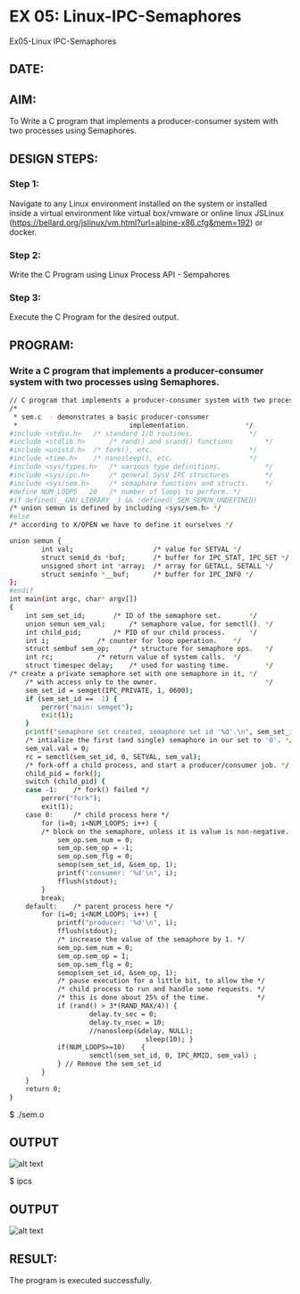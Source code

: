 # EX 05: Linux-IPC-Semaphores
Ex05-Linux IPC-Semaphores

## DATE:

## AIM:
To Write a C program that implements a producer-consumer system with two processes using Semaphores.

## DESIGN STEPS:

### Step 1:

Navigate to any Linux environment installed on the system or installed inside a virtual environment like virtual box/vmware or online linux JSLinux (https://bellard.org/jslinux/vm.html?url=alpine-x86.cfg&mem=192) or docker.

### Step 2:

Write the C Program using Linux Process API - Sempahores

### Step 3:

Execute the C Program for the desired output. 

## PROGRAM:

### Write a C program that implements a producer-consumer system with two processes using Semaphores.

```bash
// C program that implements a producer-consumer system with two processes using Semaphores.
/*
 * sem.c  - demonstrates a basic producer-consumer
 *                            implementation.              */
#include <stdio.h>	 /* standard I/O routines.              */
#include <stdlib.h>      /* rand() and srand() functions        */
#include <unistd.h>	 /* fork(), etc.                        */
#include <time.h>	 /* nanosleep(), etc.                   */
#include <sys/types.h>   /* various type definitions.           */
#include <sys/ipc.h>     /* general SysV IPC structures         */
#include <sys/sem.h>	 /* semaphore functions and structs.    */
#define NUM_LOOPS	20	 /* number of loops to perform. */
#if defined(__GNU_LIBRARY__) && !defined(_SEM_SEMUN_UNDEFINED)
/* union semun is defined by including <sys/sem.h> */
#else
/* according to X/OPEN we have to define it ourselves */

union semun {
        int val;                    /* value for SETVAL */
        struct semid_ds *buf;       /* buffer for IPC_STAT, IPC_SET */
        unsigned short int *array;  /* array for GETALL, SETALL */
        struct seminfo *__buf;      /* buffer for IPC_INFO */
};
#endif
int main(int argc, char* argv[])
{
    int sem_set_id;	      /* ID of the semaphore set.       */
    union semun sem_val;      /* semaphore value, for semctl(). */
    int child_pid;	      /* PID of our child process.      */
    int i;		      /* counter for loop operation.    */
    struct sembuf sem_op;     /* structure for semaphore ops.   */
    int rc;		      /* return value of system calls.  */
    struct timespec delay;    /* used for wasting time.         */
/* create a private semaphore set with one semaphore in it, */
    /* with access only to the owner.                           */
    sem_set_id = semget(IPC_PRIVATE, 1, 0600);
    if (sem_set_id == -1) {
	    perror("main: semget");
	    exit(1);
    }
    printf("semaphore set created, semaphore set id '%d'.\n", sem_set_id);
    /* intialize the first (and single) semaphore in our set to '0'. */
    sem_val.val = 0;
    rc = semctl(sem_set_id, 0, SETVAL, sem_val);
    /* fork-off a child process, and start a producer/consumer job. */
    child_pid = fork();
    switch (child_pid) {
	case -1:	/* fork() failed */
	    perror("fork");
	    exit(1);
    case 0:		/* child process here */
	    for (i=0; i<NUM_LOOPS; i++) {
		/* block on the semaphore, unless it is value is non-negative. */
		    sem_op.sem_num = 0;
		    sem_op.sem_op = -1;
		    sem_op.sem_flg = 0;
		    semop(sem_set_id, &sem_op, 1);
		    printf("consumer: '%d'\n", i);
		    fflush(stdout);
	    }
	    break;
	default:	/* parent process here */
	    for (i=0; i<NUM_LOOPS; i++) {
		    printf("producer: '%d'\n", i);
		    fflush(stdout);
		    /* increase the value of the semaphore by 1. */
		    sem_op.sem_num = 0;
            sem_op.sem_op = 1;
		    sem_op.sem_flg = 0;
		    semop(sem_set_id, &sem_op, 1);
		    /* pause execution for a little bit, to allow the */
		    /* child process to run and handle some requests. */
		    /* this is done about 25% of the time.            */
		    if (rand() > 3*(RAND_MAX/4)) {
	        	    delay.tv_sec = 0;
	        	    delay.tv_nsec = 10;
	        	    //nanosleep(&delay, NULL);
		                          sleep(10); }
            if(NUM_LOOPS>=10)    {
            	    semctl(sem_set_id, 0, IPC_RMID, sem_val) ;
            } // Remove the sem_set_id
        }
    }
    return 0;
}
```
$ ./sem.o 

## OUTPUT

![alt text](sem.png)

$ ipcs

## OUTPUT

![alt text](<ipcs sem.png>)


## RESULT:
The program is executed successfully.

